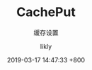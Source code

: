 ---
post: post
title: CachePut
subtitle: 缓存设置
layout: post
categories: []
tags: []
menus:
    - annotation
    - cacheput
author: likly
date: 2019-03-17 14:47:33 +800
version: 1.0
---